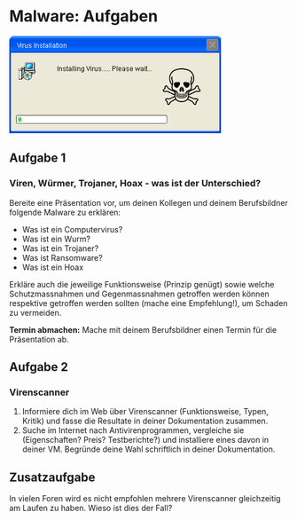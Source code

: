 # Malware: Aufgaben

![Animiertes Bild](res/install-virus.gif)

## Aufgabe 1

### Viren, Würmer, Trojaner, Hoax - was ist der Unterschied? 

Bereite eine Präsentation vor, um deinen Kollegen und deinem Berufsbildner folgende Malware zu erklären: 

- Was ist ein Computervirus? 
- Was ist ein Wurm? 
- Was ist ein Trojaner? 
- Was ist Ransomware?
- Was ist ein Hoax 

Erkläre auch die jeweilige Funktionsweise (Prinzip genügt) sowie welche Schutzmassnahmen und Gegenmassnahmen getroffen werden
können respektive getroffen werden sollten (mache eine Empfehlung!), um Schaden zu
vermeiden.

**Termin abmachen:** Mache mit deinem Berufsbildner einen Termin für die Präsentation ab.

[comment]:https://www.pcwelt.de/ratgeber/So-kommen-Viren-und-Wuermer-auf-den-PC-5757291.html

## Aufgabe 2

### Virenscanner

1. Informiere dich im Web über Virenscanner (Funktionsweise, Typen, Kritik) und fasse die Resultate in deiner Dokumentation zusammen.
2. Suche im Internet nach Antivirenprogrammen, vergleiche sie (Eigenschaften? Preis? Testberichte?) und installiere eines davon in deiner VM. Begründe deine Wahl schriftlich in deiner Dokumentation. 

## Zusatzaufgabe     

In vielen Foren wird es nicht empfohlen mehrere Virenscanner gleichzeitig am Laufen zu haben. Wieso ist dies der Fall? 


